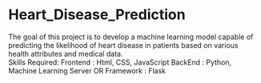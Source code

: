 # Heart_Disease_Prediction
The goal of this project is to develop a machine learning model capable of predicting the likelihood of heart disease in patients based on various health attributes and medical data.       
Skills Required: 
Frontend :  Html, CSS, JavaScript
BackEnd : Python, Machine Learning
Server OR Framework : Flask

